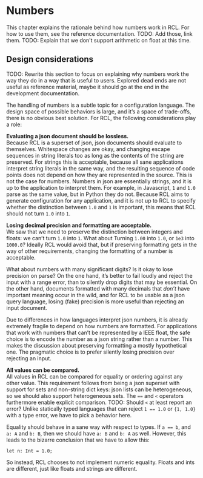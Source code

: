 # Numbers

This chapter explains the rationale behind how numbers work in <abbr>RCL</abbr>.
For how to use them, see the reference documentation.
TODO: Add those, link them.
TODO: Explain that we don't support arithmetic on float at this time.

## Design considerations

TODO: Rewrite this section to focus on explaining why numbers work the way they
do in a way that is useful to users. Explored dead ends are not useful as
reference material, maybe it should go at the end in the development documentation.

The handling of numbers is a subtle topic for a configuration language. The
design space of possible behaviors is large, and it’s a space of trade-offs,
there is no obvious best solution. For <abbr>RCL</abbr>, the following
considerations play a role:

**Evaluating a json document should be lossless.**<br>
Because <abbr>RCL</abbr> is a superset of json, json documents should evaluate
to themselves. Whitespace changes are okay, and changing escape sequences in
string literals too as long as the contents of the string are preserved. For
strings this is acceptable, because all sane applications interpret string
literals in the same way, and the resulting sequence of code points does not
depend on how they are represented in the source. This is not the case for
numbers. Numbers in json are essentially strings, and it is up to the
application to interpret them. For example, in Javascript, `1` and `1.0` parse
as the same value, but in Python they do not. Because <abbr>RCL</abbr> aims to
generate configuration for any application, and it is not up to <abbr>RCL</abbr>
to specify whether the distinction between `1.0` and `1` is important, this
means that <abbr>RCL</abbr> should not turn `1.0` into `1`.

**Losing decimal precision and formatting are acceptable.**</br>
We saw that we need to preserve the distinction between integers and floats: we
can’t turn `1.0` into `1`. What about Turning `1.00` into `1.0`, or `1e3` into
`1000.0`? Ideally <abbr>RCL</abbr> would avoid that, but if preserving
formatting gets in the way of other requirements, changing the formatting
of a number is acceptable.

What about numbers with many significant digits? Is it okay to lose precision on
parse? On the one hand, it’s better to fail loudly and reject the input with a
range error, than to silently drop digits that may be essential. On the other
hand, documents formatted with many decimals that _don’t_ have important meaning
occur in the wild, and for <abbr>RCL</abbr> to be usable as a json query
language, losing (fake) precision is more useful than rejecting an input document.

Due to differences in how languages interpret json numbers, it is already
extremely fragile to depend on how numbers are formatted. For applications that
work with numbers that can’t be represented by a <abbr>IEEE</abbr> float, the
safe choice is to encode the number as a json string rather than a number. This
makes the discussion about preserving formatting a mostly hypothetical one. The
pragmatic choice is to prefer silently losing precision over rejecting an input.

**All values can be compared.**<br>
All values in <abbr>RCL</abbr> can be compared for equality or ordering against
any other value. This requirement follows from being a json superset with
support for sets and non-string dict keys: json lists can be heterogeneous, so
we should also support heterogeneous sets. The `==` and `<` operators
furthermore enable explicit comparison.
TODO: Should `<` at least report an error?
Unlike statically typed languages that can reject `1 == 1.0` or `{1, 1.0}` with
a type error, we have to pick a behavior here.

Equality should behave in a sane way with respect to types. If `a == b`, and
`a: A` and `b: B`, then we should have `a: B` and `b: A` as well. However, this
leads to the bizarre conclusion that we have to allow this:

```rcl
let n: Int = 1.0;
```

So instead, <abbr>RCL</abbr> chooses to not implement numeric equality. Floats
and ints are different, just like floats and strings are different.

